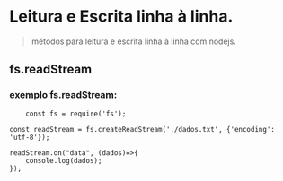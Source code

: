 # Leitura e Escrita linha à linha.
> métodos para leitura e escrita linha à linha com nodejs.

## fs.readStream
### exemplo fs.readStream:

```
	const fs = require('fs');

const readStream = fs.createReadStream('./dados.txt', {'encoding': 'utf-8'});

readStream.on("data", (dados)=>{
	console.log(dados);
});
```
